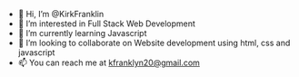 - 👋 Hi, I’m @KirkFranklin
- 👀 I’m interested in Full Stack Web Development
- 🌱 I’m currently learning Javascript
- 💞️ I’m looking to collaborate on Website development using html, css and javascript
- 📫 You can reach me at kfranklyn20@gmail.com

<!---
KirkFranklin/KirkFranklin is a ✨ special ✨ repository because its `README.md` (this file) appears on your GitHub profile.
You can click the Preview link to take a look at your changes.
--->
